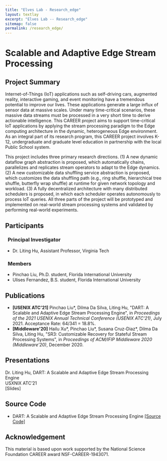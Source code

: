 ```yaml
---
title: "Elves Lab - Research_edge"
layout: textlay
excerpt: "Elves Lab -- Research_edge"
sitemap: false
permalink: /research_edge/
---
```


# Scalable and Adaptive Edge Stream Processing

## Project Summary

<p>Internet-of-Things (IoT) applications such as self-driving cars, augmented reality, interactive gaming, and event monitoring have a tremendous potential to improve our lives. These applications generate a large influx of sensor data at massive scales. Under many time-critical scenarios, these massive data streams must be processed in a very short time to derive actionable intelligence. This CAREER project aims to support time-critical IoT applications by applying the stream processing paradigm to the Edge computing architecture in the dynamic, heterogeneous Edge environment. As an integral part of its research program, this CAREER project involves K-12, undergraduate and graduate level education in partnership with the local Public School system.</p>

<p>This project includes three primary research directions. (1) A new dynamic dataflow graph abstraction is proposed, which automatically chains, parallelizes and replicates stream operators to adapt to the Edge dynamics. (2) A new customizable data shuffling service abstraction is proposed, which customizes the data shuffling path (e.g., ring shuffle, hierarchical tree shuffle, butterfly wrap shuffle) at runtime for given network topology and workload. (3) A fully decentralized architecture with many distributed schedulers is proposed, in which each scheduler operates autonomously to process IoT queries. All three parts of the project will be prototyped and implemented on real-world stream processing systems and validated by performing real-world experiments.</p>

## Participants

<h3 style="text-indent: 0.5em">Principal Investigator</h3>

- Dr. Liting Hu, Assistant Professor, Virginia Tech

<h3 style="text-indent: 0.5em">Members</h3>

- Pinchao Liu, Ph.D. student, Florida International University
- Ulises Fernandez, B.S. student, Florida International University

## Publications

- <b>[USENIX ATC'21]</b> Pinchao Liu\*, Dilma Da Silva, Liting Hu, \"DART: A Scalable and Adaptive Edge Stream Processing Engine\", in <em>Proceedings of the 2021 USENIX Annual Technical Conference (USENIX ATC'21)</em>, July 2021. Acceptance Rate: 64/341 = 18.8%.
- <b>[Middleware'20]</b> Hailu Xu\*, Pinchao Liu\*, Susana Cruz-Diaz\*, Dilma Da Silva, Liting Hu, \"SR3: Customizable Recovery for Stateful Stream Processing Systems\", in <em>Proceedings of ACM/IFIP Middleware 2020 (Middleware'20)</em>, December 2020.

## Presentations

Dr. Liting Hu, DART: A Scalable and Adaptive Edge Stream Processing Engine <br />
USXNIX ATC’21 <br />
[Slides]

## Source Code

- DART: A Scalable and Adaptive Edge Stream Processing Engine [[Source Code]](https://github.com/fiu-elves/DART)

## Acknowledgement

<p>This material is based upon work supported by the National Science Foundation CAREER award NSF-CAREER-1943071.</p>